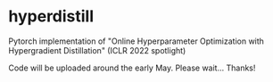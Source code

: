 # hyperdistill
Pytorch implementation of "Online Hyperparameter Optimization with Hypergradient Distillation" (ICLR 2022 spotlight)

Code will be uploaded around the early May. Please wait... Thanks!
